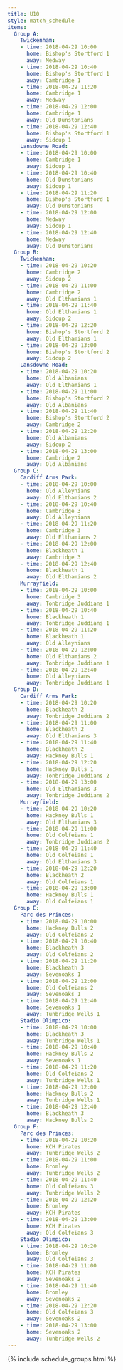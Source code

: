```yaml
---
title: U10
style: match_schedule
items:
  Group A:
    Twickenham:
    - time: 2018-04-29 10:00
      home: Bishop's Stortford 1
      away: Medway
    - time: 2018-04-29 10:40
      home: Bishop's Stortford 1
      away: Cambridge 1
    - time: 2018-04-29 11:20
      home: Cambridge 1
      away: Medway
    - time: 2018-04-29 12:00
      home: Cambridge 1
      away: Old Dunstonians
    - time: 2018-04-29 12:40
      home: Bishop's Stortford 1
      away: Sidcup 1
    Lansdowne Road:
    - time: 2018-04-29 10:00
      home: Cambridge 1
      away: Sidcup 1
    - time: 2018-04-29 10:40
      home: Old Dunstonians
      away: Sidcup 1
    - time: 2018-04-29 11:20
      home: Bishop's Stortford 1
      away: Old Dunstonians
    - time: 2018-04-29 12:00
      home: Medway
      away: Sidcup 1
    - time: 2018-04-29 12:40
      home: Medway
      away: Old Dunstonians
  Group B:
    Twickenham:
    - time: 2018-04-29 10:20
      home: Cambridge 2
      away: Sidcup 2
    - time: 2018-04-29 11:00
      home: Cambridge 2
      away: Old Elthamians 1
    - time: 2018-04-29 11:40
      home: Old Elthamians 1
      away: Sidcup 2
    - time: 2018-04-29 12:20
      home: Bishop's Stortford 2
      away: Old Elthamians 1
    - time: 2018-04-29 13:00
      home: Bishop's Stortford 2
      away: Sidcup 2
    Lansdowne Road:
    - time: 2018-04-29 10:20
      home: Old Albanians
      away: Old Elthamians 1
    - time: 2018-04-29 11:00
      home: Bishop's Stortford 2
      away: Old Albanians
    - time: 2018-04-29 11:40
      home: Bishop's Stortford 2
      away: Cambridge 2
    - time: 2018-04-29 12:20
      home: Old Albanians
      away: Sidcup 2
    - time: 2018-04-29 13:00
      home: Cambridge 2
      away: Old Albanians
  Group C:
    Cardiff Arms Park:
    - time: 2018-04-29 10:00
      home: Old Alleynians
      away: Old Elthamians 2
    - time: 2018-04-29 10:40
      home: Cambridge 3
      away: Old Alleynians
    - time: 2018-04-29 11:20
      home: Cambridge 3
      away: Old Elthamians 2
    - time: 2018-04-29 12:00
      home: Blackheath 1
      away: Cambridge 3
    - time: 2018-04-29 12:40
      home: Blackheath 1
      away: Old Elthamians 2
    Murrayfield:
    - time: 2018-04-29 10:00
      home: Cambridge 3
      away: Tonbridge Juddians 1
    - time: 2018-04-29 10:40
      home: Blackheath 1
      away: Tonbridge Juddians 1
    - time: 2018-04-29 11:20
      home: Blackheath 1
      away: Old Alleynians
    - time: 2018-04-29 12:00
      home: Old Elthamians 2
      away: Tonbridge Juddians 1
    - time: 2018-04-29 12:40
      home: Old Alleynians
      away: Tonbridge Juddians 1
  Group D:
    Cardiff Arms Park:
    - time: 2018-04-29 10:20
      home: Blackheath 2
      away: Tonbridge Juddians 2
    - time: 2018-04-29 11:00
      home: Blackheath 2
      away: Old Elthamians 3
    - time: 2018-04-29 11:40
      home: Blackheath 2
      away: Hackney Bulls 1
    - time: 2018-04-29 12:20
      home: Hackney Bulls 1
      away: Tonbridge Juddians 2
    - time: 2018-04-29 13:00
      home: Old Elthamians 3
      away: Tonbridge Juddians 2
    Murrayfield:
    - time: 2018-04-29 10:20
      home: Hackney Bulls 1
      away: Old Elthamians 3
    - time: 2018-04-29 11:00
      home: Old Colfeians 1
      away: Tonbridge Juddians 2
    - time: 2018-04-29 11:40
      home: Old Colfeians 1
      away: Old Elthamians 3
    - time: 2018-04-29 12:20
      home: Blackheath 2
      away: Old Colfeians 1
    - time: 2018-04-29 13:00
      home: Hackney Bulls 1
      away: Old Colfeians 1
  Group E:
    Parc des Princes:
    - time: 2018-04-29 10:00
      home: Hackney Bulls 2
      away: Old Colfeians 2
    - time: 2018-04-29 10:40
      home: Blackheath 3
      away: Old Colfeians 2
    - time: 2018-04-29 11:20
      home: Blackheath 3
      away: Sevenoaks 1
    - time: 2018-04-29 12:00
      home: Old Colfeians 2
      away: Sevenoaks 1
    - time: 2018-04-29 12:40
      home: Sevenoaks 1
      away: Tunbridge Wells 1
    Stadio Olimpico:
    - time: 2018-04-29 10:00
      home: Blackheath 3
      away: Tunbridge Wells 1
    - time: 2018-04-29 10:40
      home: Hackney Bulls 2
      away: Sevenoaks 1
    - time: 2018-04-29 11:20
      home: Old Colfeians 2
      away: Tunbridge Wells 1
    - time: 2018-04-29 12:00
      home: Hackney Bulls 2
      away: Tunbridge Wells 1
    - time: 2018-04-29 12:40
      home: Blackheath 3
      away: Hackney Bulls 2
  Group F:
    Parc des Princes:
    - time: 2018-04-29 10:20
      home: KCH Pirates
      away: Tunbridge Wells 2
    - time: 2018-04-29 11:00
      home: Bromley
      away: Tunbridge Wells 2
    - time: 2018-04-29 11:40
      home: Old Colfeians 3
      away: Tunbridge Wells 2
    - time: 2018-04-29 12:20
      home: Bromley
      away: KCH Pirates
    - time: 2018-04-29 13:00
      home: KCH Pirates
      away: Old Colfeians 3
    Stadio Olimpico:
    - time: 2018-04-29 10:20
      home: Bromley
      away: Old Colfeians 3
    - time: 2018-04-29 11:00
      home: KCH Pirates
      away: Sevenoaks 2
    - time: 2018-04-29 11:40
      home: Bromley
      away: Sevenoaks 2
    - time: 2018-04-29 12:20
      home: Old Colfeians 3
      away: Sevenoaks 2
    - time: 2018-04-29 13:00
      home: Sevenoaks 2
      away: Tunbridge Wells 2
---
```


{% include schedule_groups.html %}
